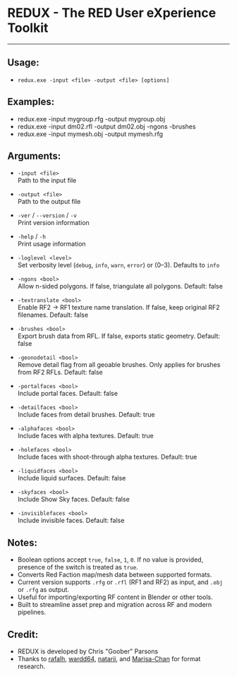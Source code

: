 ﻿# REDUX - The RED User eXperience Toolkit
------

Usage:
------
- `redux.exe -input <file> -output <file> [options]`

Examples:  
------
- redux.exe -input mygroup.rfg -output mygroup.obj
- redux.exe -input dm02.rfl -output dm02.obj -ngons -brushes
- redux.exe -input mymesh.obj -output mymesh.rfg
 
Arguments:
------
- `-input <file>`  
              Path to the input file

- `-output <file>`  
              Path to the output file

- `-ver` / `--version` / `-v`  
              Print version information

- `-help` / `-h`  
              Print usage information

- `-loglevel <level>`  
              Set verbosity level (`debug`, `info`, `warn`, `error`) or (0–3). Defaults to `info`

- `-ngons <bool>`  
              Allow n-sided polygons. If false, triangulate all polygons. Default: false

- `-textranslate <bool>`  
              Enable RF2 → RF1 texture name translation. If false, keep original RF2 filenames. Default: false

- `-brushes <bool>`  
              Export brush data from RFL. If false, exports static geometry. Default: false

- `-geonodetail <bool>`  
              Remove detail flag from all geoable brushes. Only applies for brushes from RF2 RFLs. Default: false

- `-portalfaces <bool>`  
              Include portal faces. Default: false

- `-detailfaces <bool>`  
              Include faces from detail brushes. Default: true

- `-alphafaces <bool>`  
              Include faces with alpha textures. Default: true

- `-holefaces <bool>`  
              Include faces with shoot-through alpha textures. Default: true

- `-liquidfaces <bool>`  
              Include liquid surfaces. Default: false

- `-skyfaces <bool>`  
              Include Show Sky faces. Default: false

- `-invisiblefaces <bool>`  
              Include invisible faces. Default: false

Notes:  
------
- Boolean options accept `true`, `false`, `1`, `0`. If no value is provided, presence of the switch is treated as `true`.
- Converts Red Faction map/mesh data between supported formats.
- Current version supports `.rfg` or `.rfl` (RF1 and RF2) as input, and `.obj` or `.rfg` as output.
- Useful for importing/exporting RF content in Blender or other tools.
- Built to streamline asset prep and migration across RF and modern pipelines.

Credit:  
------
- REDUX is developed by Chris "Goober" Parsons
- Thanks to [rafalh](https://github.com/rafalh/rf-reversed), [wardd64](https://github.com/wardd64/UnityFaction), [natarii](https://github.com/natarii), and [Marisa-Chan](https://github.com/Marisa-Chan/RF2_rfl_rfc) for format research.
